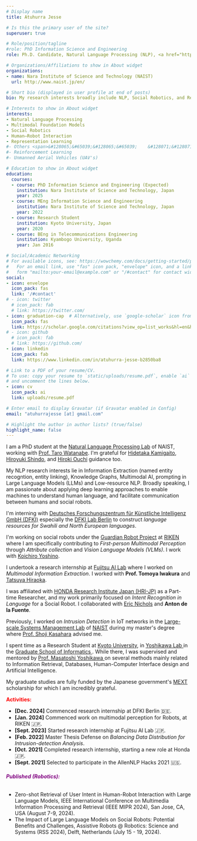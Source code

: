 ```yaml
---
# Display name
title: Atuhurra Jesse

# Is this the primary user of the site?
superuser: true

# Role/position/tagline
#role: PhD Information Science and Engineering
role: Ph.D. Candidate, Natural Language Processing (NLP), <a href="https://scholar.google.com/citations?view_op=list_works&hl=en&hl=en&user=2Li9kqwAAAAJ">Google Scholar</a></h3>

# Organizations/Affiliations to show in About widget
organizations:
- name: Nara Institute of Science and Technology (NAIST)
  url: http://www.naist.jp/en/

# Short bio (displayed in user profile at end of posts)
bio: My research interests broadly include NLP, Social Robotics, and Representation Learning.

# Interests to show in About widget
interests:
- Natural Language Processing
- Multimodal Foundation Models
- Social Robotics 
- Human—Robot Interaction
- Representation Learning
#- Others <span>&#128065;&#65039;&#128065;&#65039;    &#128071;&#128071;</span>
#- Reinforcement Learning
#- Unmanned Aerial Vehicles (UAV's)

# Education to show in About widget
education:
  courses:
  - course: PhD Information Science and Engineering (Expected)
    institution: Nara Institute of Science and Technology, Japan
    year: 2025
  - course: MEng Information Science and Engineering
    institution: Nara Institute of Science and Technology, Japan
    year: 2022
  - course: Research Student
    institution: Kyoto University, Japan
    year: 2020
  - course: BEng in Telecommunications Engineering
    institution: Kyambogo University, Uganda
    year: Jan 2016

# Social/Academic Networking
# For available icons, see: https://wowchemy.com/docs/getting-started/page-builder/#icons
#   For an email link, use "fas" icon pack, "envelope" icon, and a link in the
#   form "mailto:your-email@example.com" or "/#contact" for contact widget.
social:
- icon: envelope
  icon_pack: fas
  link: '/#contact'
# - icon: twitter
  # icon_pack: fab
  # link: https://twitter.com/
- icon: graduation-cap  # Alternatively, use `google-scholar` icon from `ai` icon pack
  icon_pack: fas
  link: https://scholar.google.com/citations?view_op=list_works&hl=en&hl=en&user=2Li9kqwAAAAJ
# - icon: github
  # icon_pack: fab
  # link: https://github.com/
- icon: linkedin
  icon_pack: fab
  link: https://www.linkedin.com/in/atuhurra-jesse-b2850ba8

# Link to a PDF of your resume/CV.
# To use: copy your resume to `static/uploads/resume.pdf`, enable `ai` icons in `params.toml`, 
# and uncomment the lines below.
- icon: cv
  icon_pack: ai
  link: uploads/resume.pdf

# Enter email to display Gravatar (if Gravatar enabled in Config)
email: "atuhurrajesse [at] gmail.com"

# Highlight the author in author lists? (true/false)
highlight_name: false
---
```


I am a PhD student at the <a href="https://nlp.naist.jp/en/">Natural Language Processing Lab</a> of NAIST, working with <a href="https://sites.google.com/site/tarowtnb/">Prof. Taro Watanabe</a>. I'm grateful for <a href="https://sites.google.com/site/hidetakakamigaito">Hidetaka Kamigaito</a>, <a href="https://hshindo.com/">Hiroyuki Shindo</a>, and <a href="https://hiroki13.github.io/">Hiroki Ouchi</a> guidance too.

My NLP research interests lie in Information Extraction (named entity recogntion, entity linking), Knowledge Graphs, Multimodal AI, prompting in Large Language Models (LLMs) and Low-resource NLP. Broadly speaking, I am passionate about applying deep learning approaches to enable machines to understand human language, and facilitate communication between humans and social robots.

I'm interning with <a href="https://www.dfki.de/en/web">Deutsches Forschungszentrum für Künstliche Intelligenz GmbH (DFKI)</a> especially the <a href="https://www.dfki.de/en/web/about-us/locations-contact/berlin">DFKI Lab Berlin</a> to construct <i>language resources for Swahili and North European languages</i>. 
<!-- I work with <a href="https://dfki-nlp.github.io/authors/leonhard-hennig/">Leonhard Hennig</a>. -->

I'm working on social robots under the <a href="https://grp.riken.jp/en/">Guardian Robot Project</a> at <a href="https://www.riken.jp/en/research/labs/r-ih/">RIKEN</a> where I am specifically contributing to <i>First-person Multimodal Perception</i> through <i>Attribute collection</i> and <i>Vision Language Models (VLMs)</i>. I work with <a href="https://pomdp.net">Koichiro Yoshino</a>. 
<!-- RIKEN R-IH is different from RIKEN AIP -->

I undertook a research internship at <a href="https://www.fujitsu.com/global/about/research/">Fujitsu AI Lab</a> where I worked on <i>Multimodal Information Extraction</i>. I worked with <b>Prof. Tomoya Iwakura</b> and <a href="https://tathi.github.io/">Tatsuya Hiraoka</a>.

I was affiliated with <a href="http://www.jp.honda-ri.com/en/">HONDA Research Institute Japan (HRI-JP)</a> as a Part-time Researcher, and my work primarily focused on <i>Intent Recognition in Language</i> for a Social Robot. I collaborated with <a href="hhttps://scholar.google.co.jp/citations?user=I3_MfAMAAAAJ&hl=en">Eric Nichols</a> and <b>Anton de la Fuente</b>.

Previously, I worked on <i>Intrusion Detection</i> in IoT networks in the <a href="http://www-lsm.naist.jp/en/">Large-scale Systems Management Lab</a> of <a href="http://www.naist.jp/en/">NAIST</a> during my master's degree where <a href="http://www-lsm.naist.jp/~kasahara/index-e.html"> Prof. Shoji Kasahara</a> advised me.

I spent time as a Research Student at <a href="https://www.kyoto-u.ac.jp/en"> Kyoto University</a>, in <a href="https://www.db.soc.i.kyoto-u.ac.jp/doku.php/en:start"> Yoshikawa Lab </a> in the <a href="https://www.i.kyoto-u.ac.jp/en/"> Graduate School of Informatics </a>. While there, I was supervised and mentored by <a href="https://www.db.soc.i.kyoto-u.ac.jp/~yoshikawa/index-en.html"> Prof. Masatoshi Yoshikawa </a> on several methods mainly related to Information Retrieval, Databases, Human-Computer Interface design and Artificial Intelligence.

My graduate studies are fully funded by the Japanese government's <a href="https://www.mext.go.jp/en/policy/education/highered/title02/detail02/sdetail02/1373897.htm">MEXT</a> scholarship for which I am incredibly grateful.

<!--
<b style="color:green;">Research Manuscripts Under Preparation:</b> <br>
<p >1. Atuhurra Jesse, Takanori Hara, Yuanyu Zhang, and Shoji Kasahara, <b>OADIS: Online, Adaptive, Deep Learning based Intrusion Detection with SMOTE sampling in IoT networks</b>. </p>
<b style="color:green;">Research Manuscripts Under Review:</b> <br>
<p >Paper submitted to NAACL 2022. </p>
Keep this LINK: https://stackoverflow.com/questions/64468843/netlify-deployment-failed-during-stage-building-site-build-script-returned-n
keep another LINK: https://gohugo.io/hosting-and-deployment/hosting-on-netlify/
-->

<b style="color:red;">Activities: </b>
<ul>
  <li><b>[Dec. 2024]</b> Commenced research internship at DFKI Berlin &#x1f1e9;&#x1f1ea;.</li>
  <li><b>[Jan. 2024]</b> Commenced work on multimodal perception for Robots, at RIKEN &#x1F1EF;&#x1F1F5;.</li>
  <li><b>[Sept. 2023]</b> Started research internship at Fujitsu AI Lab &#x1F1EF;&#x1F1F5;.</li>
  <li><b>[Feb. 2022]</b> Master Thesis Defense on <i>Balancing Data Distribution for Intrusion-detection Analysis</i>.</li>
  <li><b>[Oct. 2021]</b> Completed research internship, starting a new role at Honda &#x1F1EF;&#x1F1F5;.</li>
  <li><b>[Sept. 2021]</b> Selected to participate in the AllenNLP Hacks 2021 &#127482;&#127480;.</li>
</ul>

<h6><b style='color:purple !important;'>Published (Robotics): </b></h6>
<ul>
    <li>Zero-shot Retrieval of User Intent in Human-Robot Interaction with Large Language Models, IEEE International Conference on Multimedia Information Processing and Retrieval (IEEE MIPR 2024), San Jose, CA, USA (August 7-9, 2024).</li>
    <li>The Impact of Large Language Models on Social Robots: Potential Benefits and Challenges, Assistive Robots @ Robotics: Science and Systems (RSS 2024), Delft, Netherlands (July 15 - 19, 2024).</li>
</ul>

<!--
<h3><b style='color:purple !important;'>Google Scholar 👉 &#128073; </b> <a href="https://scholar.google.com/citations?view_op=list_works&hl=en&hl=en&user=2Li9kqwAAAAJ">Here.</a></h3>
-->

<!-- {{< icon name="download" pack="fas" >}} Download my {{< staticref "uploads/demo_resume.pdf" "newtab" >}}resumé{{< /staticref >}}. -->

<!-- The stufff below works -->

<!-- 
<script type="text/javascript" src="//rf.revolvermaps.com/0/0/6.js?i=5ird9uhh872&amp;m=7&amp;c=e63100&amp;cr1=ffffff&amp;f=arial&amp;l=0&amp;bv=90&amp;lx=-420&amp;ly=420&amp;hi=20&amp;he=7&amp;hc=a8ddff&amp;rs=80" async="async"></script> 
-->
